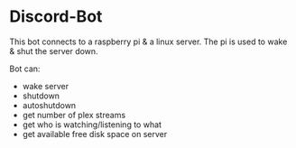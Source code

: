 # Discord-Bot

This bot connects to a raspberry pi & a linux server.
The pi is used to wake & shut the server down.

Bot can:
- wake server
- shutdown
- autoshutdown
- get number of plex streams
- get who is watching/listening to what
- get available free disk space on server
